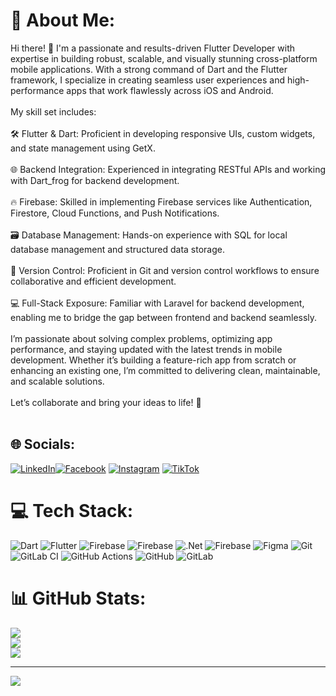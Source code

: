# 💫 About Me:
Hi there! 👋 I'm a passionate and results-driven Flutter Developer with expertise in building robust, scalable, and visually stunning cross-platform mobile applications. With a strong command of Dart and the Flutter framework, I specialize in creating seamless user experiences and high-performance apps that work flawlessly across iOS and Android.<br><br>My skill set includes:<br><br>🛠️ Flutter & Dart: Proficient in developing responsive UIs, custom widgets, and state management using GetX.<br><br>🌐 Backend Integration: Experienced in integrating RESTful APIs and working with Dart_frog for backend development.<br><br>🔥 Firebase: Skilled in implementing Firebase services like Authentication, Firestore, Cloud Functions, and Push Notifications.<br><br>🗃️ Database Management: Hands-on experience with SQL for local database management and structured data storage.<br><br>🚀 Version Control: Proficient in Git and version control workflows to ensure collaborative and efficient development.<br><br>💻 Full-Stack Exposure: Familiar with Laravel for backend development, enabling me to bridge the gap between frontend and backend seamlessly.<br><br>I’m passionate about solving complex problems, optimizing app performance, and staying updated with the latest trends in mobile development. Whether it’s building a feature-rich app from scratch or enhancing an existing one, I’m committed to delivering clean, maintainable, and scalable solutions.<br><br>Let’s collaborate and bring your ideas to life! 🚀<br><br>


## 🌐 Socials:
[![LinkedIn](https://img.shields.io/badge/LinkedIn-%230077B5.svg?logo=linkedin&logoColor=white)](https://linkedin.com/in/dennis-mutai254)[![Facebook](https://img.shields.io/badge/Facebook-%231877F2.svg?logo=Facebook&logoColor=white)](https://facebook.com/dennis.mutai.73700) [![Instagram](https://img.shields.io/badge/Instagram-%23E4405F.svg?logo=Instagram&logoColor=white)](https://instagram.com/@DENNISM2591)  [![TikTok](https://img.shields.io/badge/TikTok-%23000000.svg?logo=TikTok&logoColor=white)](https://tiktok.com/@@dennoh191) 

# 💻 Tech Stack:
![Dart](https://img.shields.io/badge/dart-%230175C2.svg?style=for-the-badge&logo=dart&logoColor=white) ![Flutter](https://img.shields.io/badge/Flutter-%2302569B.svg?style=for-the-badge&logo=Flutter&logoColor=white) ![Firebase](https://img.shields.io/badge/firebase-%23039BE5.svg?style=for-the-badge&logo=firebase) ![Firebase](https://img.shields.io/badge/firebase-%23039BE5.svg?style=for-the-badge&logo=firebase) ![.Net](https://img.shields.io/badge/.NET-5C2D91?style=for-the-badge&logo=.net&logoColor=white) ![Firebase](https://img.shields.io/badge/firebase-a08021?style=for-the-badge&logo=firebase&logoColor=ffcd34) ![Figma](https://img.shields.io/badge/figma-%23F24E1E.svg?style=for-the-badge&logo=figma&logoColor=white) ![Git](https://img.shields.io/badge/git-%23F05033.svg?style=for-the-badge&logo=git&logoColor=white) ![GitLab CI](https://img.shields.io/badge/gitlab%20CI-%23181717.svg?style=for-the-badge&logo=gitlab&logoColor=white) ![GitHub Actions](https://img.shields.io/badge/github%20actions-%232671E5.svg?style=for-the-badge&logo=githubactions&logoColor=white) ![GitHub](https://img.shields.io/badge/github-%23121011.svg?style=for-the-badge&logo=github&logoColor=white) ![GitLab](https://img.shields.io/badge/gitlab-%23181717.svg?style=for-the-badge&logo=gitlab&logoColor=white)
# 📊 GitHub Stats:
![](https://github-readme-stats.vercel.app/api?username=Dev-Kibiwot&theme=blue-green&hide_border=false&include_all_commits=false&count_private=false)<br/>
![](https://nirzak-streak-stats.vercel.app/?user=Dev-Kibiwot&theme=blue-green&hide_border=false)<br/>
![](https://github-readme-stats.vercel.app/api/top-langs/?username=Dev-Kibiwot&theme=blue-green&hide_border=false&include_all_commits=false&count_private=false&layout=compact)

---
[![](https://visitcount.itsvg.in/api?id=Dev-Kibiwot&icon=5&color=13)](https://visitcount.itsvg.in)

